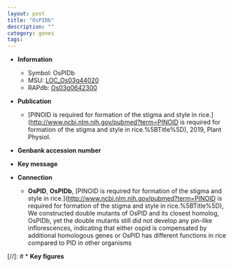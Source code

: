 ```yaml
---
layout: post
title: "OsPIDb"
description: ""
category: genes
tags: 
---
```


* **Information**  
    + Symbol: OsPIDb  
    + MSU: [LOC_Os03g44020](http://rice.plantbiology.msu.edu/cgi-bin/ORF_infopage.cgi?orf=LOC_Os03g44020)  
    + RAPdb: [Os03g0642300](http://rapdb.dna.affrc.go.jp/viewer/gbrowse_details/irgsp1?name=Os03g0642300)  

* **Publication**  
    + [PINOID is required for formation of the stigma and style in rice.](http://www.ncbi.nlm.nih.gov/pubmed?term=PINOID is required for formation of the stigma and style in rice.%5BTitle%5D), 2019, Plant Physiol.

* **Genbank accession number**  

* **Key message**  

* **Connection**  
    + __OsPID__, __OsPIDb__, [PINOID is required for formation of the stigma and style in rice.](http://www.ncbi.nlm.nih.gov/pubmed?term=PINOID is required for formation of the stigma and style in rice.%5BTitle%5D),  We constructed double mutants of OsPID and its closest homolog, OsPIDb, yet the double mutants still did not develop any pin-like inflorescences, indicating that either ospid is compensated by additional homologous genes or OsPID has different functions in rice compared to PID in other organisms

[//]: # * **Key figures**  


